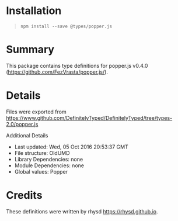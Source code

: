 # Installation
> `npm install --save @types/popper.js`

# Summary
This package contains type definitions for popper.js v0.4.0 (https://github.com/FezVrasta/popper.js/).

# Details
Files were exported from https://www.github.com/DefinitelyTyped/DefinitelyTyped/tree/types-2.0/popper.js

Additional Details
 * Last updated: Wed, 05 Oct 2016 20:53:37 GMT
 * File structure: OldUMD
 * Library Dependencies: none
 * Module Dependencies: none
 * Global values: Popper

# Credits
These definitions were written by rhysd <https://rhysd.github.io>.
